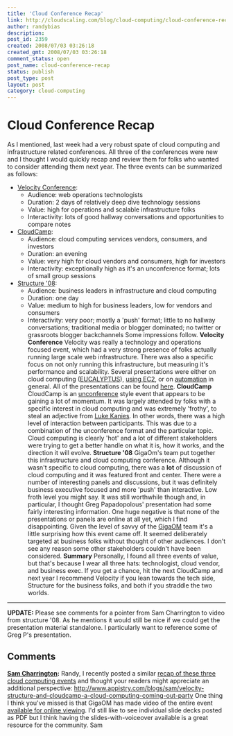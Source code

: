 ```yaml
---
title: 'Cloud Conference Recap'
link: http://cloudscaling.com/blog/cloud-computing/cloud-conference-recap/
author: randybias
description: 
post_id: 2359
created: 2008/07/03 03:26:18
created_gmt: 2008/07/03 03:26:18
comment_status: open
post_name: cloud-conference-recap
status: publish
post_type: post
layout: post
category: cloud-computing
---
```


# Cloud Conference Recap

As I mentioned, last week had a very robust spate of cloud computing and infrastructure related conferences. All three of the conferences were new and I thought I would quickly recap and review them for folks who wanted to consider attending them next year. The three events can be summarized as follows: 

  * [Velocity Conference](http://en.oreilly.com/velocity2008/public/content/home): 
    * Audience: web operations technologists 
    * Duration: 2 days of relatively deep dive technology sessions 
    * Value: high for operations and scalable infrastructure folks 
    * Interactivity: lots of good hallway conversations and opportunities to compare notes
  * [CloudCamp](http://www.cloudcamp.com/): 
    * Audience: cloud computing services vendors, consumers, and investors 
    * Duration: an evening 
    * Value: very high for cloud vendors and consumers, high for investors 
    * Interactivity: exceptionally high as it's an unconference format; lots of small group sessions
  * [Structure '08](http://events.gigaom.com/structure/08/): 
    * Audience: business leaders in infrastructure and cloud computing 
    * Duration: one day 
    * Value: medium to high for business leaders, low for vendors and consumers 
    * Interactivity: very poor; mostly a 'push' format; little to no hallway conversations; traditional media or blogger dominated; no twitter or grassroots blogger backchannels Some impressions follow. **Velocity Conference** Velocity was really a technology and operations focused event, which had a very strong presence of folks actually running large scale web infrastructure. There was also a specific focus on not only running this infrastructure, but measuring it's performance and scalability. Several presentations were either on cloud computing ([EUCALYPTUS](http://en.oreilly.com/velocity2008/public/schedule/detail/4743)), [using EC2](http://en.oreilly.com/velocity2008/public/schedule/detail/2238), or on [automation](http://en.oreilly.com/velocity2008/public/schedule/detail/4403) in general. All of the presentations can be found [here](http://en.oreilly.com/velocity2008/public/schedule/proceedings). **CloudCamp** CloudCamp is an [unconference](http://en.wikipedia.org/wiki/Unconference) style event that appears to be gaining a lot of momentum. It was largely attended by folks with a specific interest in cloud computing and was extremely 'frothy', to steal an adjective from [Luke Kanies](http://www.madstop.com/). In other words, there was a high level of interaction between participants. This was due to a combination of the unconference format and the particular topic. Cloud computing is clearly 'hot' and a lot of different stakeholders were trying to get a better handle on what it is, how it works, and the direction it will evolve. **Structure '08** GigaOm's team put together this infrastructure and cloud computing conference. Although it wasn't specific to cloud computing, there was a **lot** of discussion of cloud computing and it was featured front and center. There were a number of interesting panels and discussions, but it was definitely business executive focused and more 'push' than interactive. Low froth level you might say. It was still worthwhile though and, in particular, I thought Greg Papadopolous' presentation had some fairly interesting information. One huge negative is that none of the presentations or panels are online at all yet, which I find disappointing. Given the level of savvy of the [GigaOM](http://gigaom.com/) team it's a little surprising how this event came off. It seemed deliberately targeted at business folks without thought of other audiences. I don't see any reason some other stakeholders couldn't have been considered. **Summary** Personally, I found all three events of value, but that's because I wear all three hats: technologist, cloud vendor, and business exec. If you get a chance, hit the next CloudCamp and next year I recommend Velocity if you lean towards the tech side, Structure for the business folks, and both if you straddle the two worlds. 

* * *

**UPDATE:** Please see comments for a pointer from Sam Charrington to video from structure '08. As he mentions it would still be nice if we could get the presentation material standalone. I particularly want to reference some of Greg P's presentation.

## Comments

**[Sam Charrington](#22 "2008-07-03 12:26:53"):** Randy, I recently posted a similar [recap of these three cloud computing events](http://www.appistry.com/blogs/sam/velocity-structure-and-cloudcamp-a-cloud-computing-coming-out-party) and thought your readers might appreciate an additional perspective: http://www.appistry.com/blogs/sam/velocity-structure-and-cloudcamp-a-cloud-computing-coming-out-party One thing I think you've missed is that GigaOM has made video of the entire event [available for online viewing](http://www.mogulus.com/structure08/). I'd still like to see individual slide decks posted as PDF but I think having the slides-with-voiceover available is a great resource for the community. Sam

